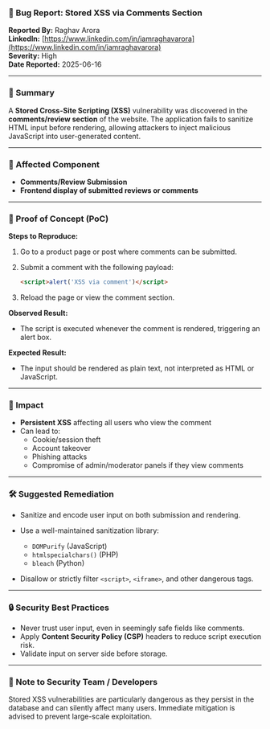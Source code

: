 ### 🐞 Bug Report: Stored XSS via Comments Section

**Reported By:** Raghav Arora  
**LinkedIn:** [https://www.linkedin.com/in/iamraghavarora](https://www.linkedin.com/in/iamraghavarora)  
**Severity:** High  
**Date Reported:** 2025-06-16

---

### 📄 Summary

A **Stored Cross-Site Scripting (XSS)** vulnerability was discovered in the **comments/review section** of the website. The application fails to sanitize HTML input before rendering, allowing attackers to inject malicious JavaScript into user-generated content.

---

### 📌 Affected Component

- **Comments/Review Submission**
- **Frontend display of submitted reviews or comments**

---

### 🚨 Proof of Concept (PoC)

**Steps to Reproduce:**

1. Go to a product page or post where comments can be submitted.
2. Submit a comment with the following payload:

   ```html
   <script>alert('XSS via comment')</script>
   ```

3. Reload the page or view the comment section.

**Observed Result:**

- The script is executed whenever the comment is rendered, triggering an alert box.

**Expected Result:**

- The input should be rendered as plain text, not interpreted as HTML or JavaScript.

---

### 🎯 Impact

- **Persistent XSS** affecting all users who view the comment
- Can lead to:
  - Cookie/session theft
  - Account takeover
  - Phishing attacks
  - Compromise of admin/moderator panels if they view comments

---

### 🛠️ Suggested Remediation

- Sanitize and encode user input on both submission and rendering.
- Use a well-maintained sanitization library:
  - `DOMPurify` (JavaScript)
  - `htmlspecialchars()` (PHP)
  - `bleach` (Python)

- Disallow or strictly filter `<script>`, `<iframe>`, and other dangerous tags.

---

### 🔒 Security Best Practices

- Never trust user input, even in seemingly safe fields like comments.
- Apply **Content Security Policy (CSP)** headers to reduce script execution risk.
- Validate input on server side before storage.

---

### 🙏 Note to Security Team / Developers

Stored XSS vulnerabilities are particularly dangerous as they persist in the database and can silently affect many users. Immediate mitigation is advised to prevent large-scale exploitation.
